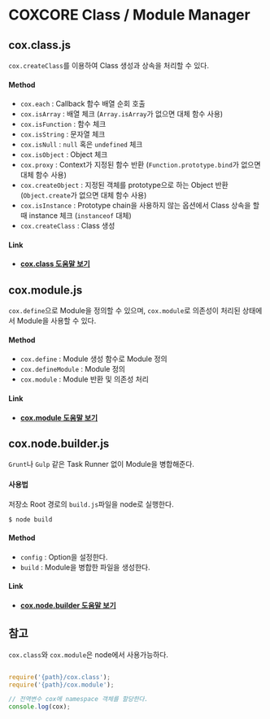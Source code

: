 # COXCORE Class / Module Manager

## cox.class.js
`cox.createClass`를 이용하여 Class 생성과 상속을 처리할 수 있다.

#### Method 
- `cox.each` : Callback 함수 배열 순회 호출 
- `cox.isArray` : 배열 체크 (`Array.isArray`가 없으면 대체 함수 사용)
- `cox.isFunction` : 함수 체크
- `cox.isString` : 문자열 체크
- `cox.isNull` : `null` 혹은 `undefined` 체크
- `cox.isObject` : Object 체크
- `cox.proxy` : Context가 지정된 함수 반환 (`Function.prototype.bind`가 없으면 대체 함수 사용)
- `cox.createObject` : 지정된 객체를 prototype으로 하는 Object 반환 (`Object.create`가 없으면 대체 함수 사용)
- `cox.isInstance` : Prototype chain을 사용하지 않는 옵션에서 Class 상속을 할 때 instance 체크 (`instanceof` 대체)
- `cox.createClass` : Class 생성


#### Link
- [**cox.class 도움말 보기**](https://github.com/coxcore/cox-class/wiki/cox.class.js)



## cox.module.js
`cox.define`으로 Module을 정의할 수 있으며, `cox.module`로 의존성이 처리된 상태에서 Module을 사용할 수 있다.

#### Method
- `cox.define` : Module 생성 함수로 Module 정의
- `cox.defineModule` : Module 정의
- `cox.module` : Module 반환 및 의존성 처리

#### Link
- [**cox.module 도움말 보기**](https://github.com/coxcore/cox-class/wiki/cox.module.js)



## cox.node.builder.js
`Grunt`나 `Gulp` 같은 Task Runner 없이 Module을 병합해준다.


#### 사용법

저장소 Root 경로의 `build.js`파일을 node로 실행한다.

```javascript
$ node build
```


#### Method
- `config` : Option을 설정한다.
- `build` : Module을 병합한 파일을 생성한다.

#### Link
- [**cox.node.builder 도움말 보기**](https://github.com/coxcore/cox-class/wiki/cox.node.builder.js)



## 참고
`cox.class`와 `cox.module`은 node에서 사용가능하다.

```javascript

require('{path}/cox.class');
require('{path}/cox.module');

// 전역변수 cox에 namespace 객체를 할당한다.
console.log(cox);

``` 
